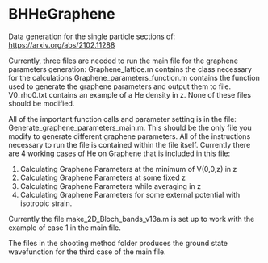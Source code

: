 # BHHeGraphene

Data generation for the single particle sections of: https://arxiv.org/abs/2102.11288

Currently, three files are needed to run the main file for the graphene parameters generation:
Graphene_lattice.m contains the class necessary for the calculations
Graphene_parameters_function.m contains the function used to generate the graphene parameters and output them to file.
V0_rho0.txt contains an example of a He density in z.
None of these files should be modified.

All of the important function calls and parameter setting is in the file: Generate_graphene_parameters_main.m. This should be the only file you modify to generate different graphene parameters. All of the instructions necessary to run the file is contained within the file itself.
Currently there are 4 working cases of He on Graphene that is included in this file:
1) Calculating Graphene Parameters at the minimum of V(0,0,z) in z
2) Calculating Graphene Parameters at some fixed z
3) Calculating Graphene Parameters while averaging in z
4) Calculating Graphene Parameters for some external potential with isotropic strain.


Currently the file make_2D_Bloch_bands_v13a.m is set up to work with the example of case 1 in the main file.

The files in the shooting method folder produces the ground state wavefunction for the third case of the main file.
